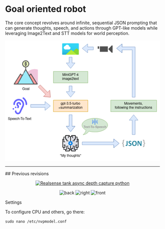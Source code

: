 # Goal oriented robot
The core concept revolves around infinite, sequential JSON prompting that can generate thoughts, speech, and actions through GPT-like models while leveraging Image2Text and STT models for world perception.  
<p align="center">
  <img src="https://github.com/format37/rover/blob/master/assets/rover.drawio.png" alt="Concept">
</p>
<hr>
## Previous revisions  
<p align="center">
  <a href="https://youtu.be/f6Nfc5jzEi0">
    <img src="https://i9.ytimg.com/vi/f6Nfc5jzEi0/mq1.jpg?sqp=CMjwnYoG&rs=AOn4CLCXwUplQjQcZZcBIdK3yu3a80Qf7w" alt="Realsense tank async depth capture python">
  </a>
</p>
<p align="center">
  <img src="https://github.com/format37/rover/blob/master/images/back.jpg" alt="back">
  <img src="https://github.com/format37/rover/blob/master/images/right.jpg" alt="right">
  <img src="https://github.com/format37/rover/blob/master/images/front.jpg" alt="front">
</p>
Settings

To configure CPU and others, go there:
```
sudo nano /etc/nvpmodel.conf
```
